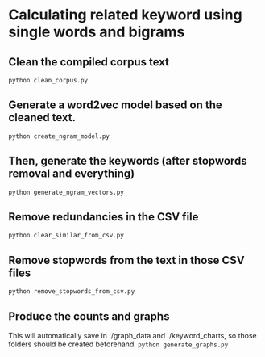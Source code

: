 # Calculating related keyword using single words and bigrams

## Clean the compiled corpus text
```python clean_corpus.py```

## Generate a word2vec model based on the cleaned text. 
```python create_ngram_model.py```

## Then, generate the keywords (after stopwords removal and everything)
```python generate_ngram_vectors.py```

## Remove redundancies in the CSV file
```python clear_similar_from_csv.py```

## Remove stopwords from the text in those CSV files
```python remove_stopwords_from_csv.py```

## Produce the counts and graphs
This will automatically save in ./graph_data and ./keyword_charts, so those folders should be created beforehand.
```python generate_graphs.py```